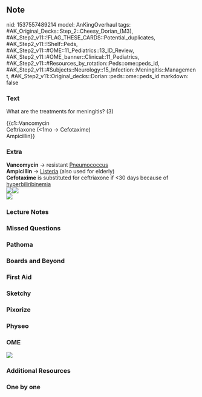 ## Note
nid: 1537557489214
model: AnKingOverhaul
tags: #AK_Original_Decks::Step_2::Cheesy_Dorian_(M3), #AK_Step2_v11::!FLAG_THESE_CARDS::Potential_duplicates, #AK_Step2_v11::!Shelf::Peds, #AK_Step2_v11::#OME::11_Pediatrics::13_ID_Review, #AK_Step2_v11::#OME_banner::Clinical::11_Pediatrics, #AK_Step2_v11::#Resources_by_rotation::Peds::ome::peds_id, #AK_Step2_v11::#Subjects::Neurology::15_Infection::Meningitis::Management, #AK_Step2_v11::Original_decks::Dorian::peds::ome::peds_id
markdown: false

### Text
What are the treatments for meningitis? (3)
<div>
  {{c1::Vancomycin
  <div>
    Ceftriaxone (<1mo → Cefotaxime)
  </div>
  <div>
    Ampicillin}}
  </div>
</div>

### Extra
<div>
  <b>Vancomycin</b> → resistant <u>Pneumococcus</u>
</div>
<div>
  <b>Ampicillin</b> → <u>Listeria</u> (also used for elderly)
</div>
<div>
  <b>Cefotaxime</b> is substituted for ceftriaxone if <30 days
  because of <u>hyperbiliribinemia</u>
</div>
<div>
  <img src="paste-3152505995669.jpg"><i><img src=
  "paste-6322191860139.jpg"></i>
</div>
<div><img src="paste-73422465925438.jpg"></div>

### Lecture Notes


### Missed Questions


### Pathoma


### Boards and Beyond


### First Aid


### Sketchy


### Pixorize


### Physeo


### OME
<div class="ome-widget">
  <a href=
  "https://onlinemeded.org/spa/pediatrics?ref=anki"><img src=
  "_OME_AnkiFlashcards_Topic_6.png"></a>
</div>

### Additional Resources


### One by one

